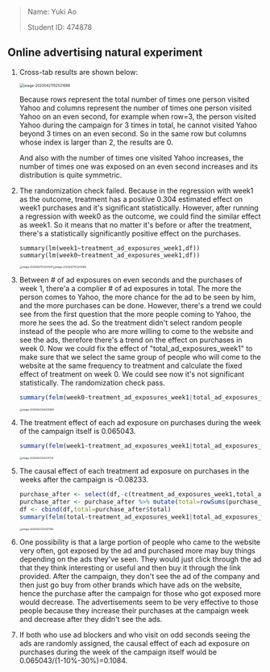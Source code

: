 > Name: Yuki Ao
>
> Student ID: 474878

## Online advertising natural experiment

1. Cross-tab results are shown below:

   <img src="https://tva1.sinaimg.cn/large/007S8ZIlgy1ge21ndaqz9j30ig0aydgp.jpg" alt="image-20200421152521688" style="zoom:50%;" />

   Because rows represent the total number of times one person visited Yahoo and columns represent the number of times one person visited Yahoo on an even second, for example when row=3, the person visited Yahoo during the campaign for 3 times in total, he cannot visited Yahoo beyond 3 times on an even second. So in the same row but columns whose index is larger than 2, the results are 0. 

   And also with the number of times one visited Yahoo increases, the number of times one was exposed on an even second increases and its distribution is quite symmetric. 

2. The randomization check failed. Because in the regression with week1 as the outcome, treatment has a positive 0.304 estimated effect on week1 purchases and it's significant statistically. However, after running a regression with week0 as the outcome, we could find the similar effect as week1. So it means that no matter it's before or after the treatment, there's a statistically significantly positive effect on the purchases. 

   ```{r}
   summary(lm(week1~treatment_ad_exposures_week1,df))
   summary(lm(week0~treatment_ad_exposures_week1,df))
   ```

   <img src="https://tva1.sinaimg.cn/large/007S8ZIlgy1ge21uggmz6j30y00biq4q.jpg" alt="image-20200421153214297" style="zoom:33%;" /><img src="https://tva1.sinaimg.cn/large/007S8ZIlgy1ge21uyrsdfj30xm0bkq4q.jpg" alt="image-20200421153243965" style="zoom:33%;" />

3. Between \# of ad exposures on even seconds and the purchases of week 1, there'a a complier  \# of ad exposures in total. The more the person comes to Yahoo, the more chance for the ad to be seen by him, and the more purchases can be done. However, there's a trend we could see from the first question that the more people coming to Yahoo, the more he sees the ad. So the treatment didn't select random people instead of the people who are more willing to come to the website and see the ads, therefore there's a trend on the effect on purchases in week 0. Now we could fix the effect of "total_ad_exposures_week1" to make sure that we select the same group of people who will come to the website at the same frequency to treatment and calculate the fixed effect of treatment on week 0. We could see now it's not significant statistically. The randomization check pass. 

   ```R
   summary(felm(week0~treatment_ad_exposures_week1|total_ad_exposures_week1,df))
   ```

   <img src="https://tva1.sinaimg.cn/large/007S8ZIlgy1ge32i7xdvuj314205ujs9.jpg" alt="image-20200422124035860" style="zoom:33%;" />

4. The treatment effect of each ad exposure on purchases during the week of the campaign itself is 0.065043. 

   ```R
   summary(felm(week1~treatment_ad_exposures_week1|total_ad_exposures_week1,df))
   ```

   <img src="https://tva1.sinaimg.cn/large/007S8ZIlgy1ge32k6mlvfj315e086q48.jpg" alt="image-20200422124231724" style="zoom:33%;" />

5. The causal effect of each treatment ad exposure on purchases in the weeks after the campaign is -0.08233.

   ```R
   purchase_after <- select(df,-c(treatment_ad_exposures_week1,total_ad_exposures_week1,week0,week1))
   purchase_after <- purchase_after %>% mutate(total=rowSums(purchase_after))
   df <- cbind(df,total=purchase_after$total)
   summary(felm(total~treatment_ad_exposures_week1|total_ad_exposures_week1,df))
   ```

   <img src="https://tva1.sinaimg.cn/large/007S8ZIlgy1ge32slfndsj314w07wjso.jpg" alt="image-20200422125037140" style="zoom:33%;" />

6. One possibility is that a large portion of people who came to the website very often, got exposed by the ad and purchased more may buy things depending on the ads they've seen. They would just click through the ad that they think interesting or useful and then buy it through the link provided. After the campaign, they don't see the ad of the company and then just go buy from other brands which have ads on the website, hence the purchase after the campaign for those who got exposed more would decrease. The advertisements seem to be very effective to those people because they increase their purchases at the campaign week and decrease after they didn't see the ads. 
7. If both who use ad blockers and who visit on odd seconds seeing the ads are randomly assigned, the causal effect of each ad exposure on purchases during the week of the campaign itself would be 0.065043/(1-10%-30%)=0.1084. 
